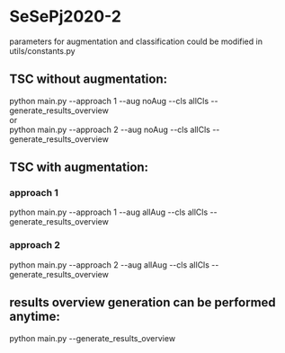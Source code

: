 # SeSePj2020-2
parameters for augmentation and classification could be modified in utils/constants.py <br>
## TSC without augmentation:
python main.py --approach 1 --aug noAug --cls allCls --generate_results_overview<br>
or<br>
python main.py --approach 2 --aug noAug --cls allCls --generate_results_overview<br>
## TSC with augmentation:
### approach 1
python main.py --approach 1 --aug allAug --cls allCls --generate_results_overview<br>
### approach 2
python main.py --approach 2 --aug allAug --cls allCls --generate_results_overview<br>
## results overview generation can be performed anytime:
python main.py --generate_results_overview<br>
